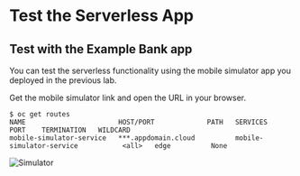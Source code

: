 # Test the Serverless App

## Test with the Example Bank app

You can test the serverless functionality using the mobile simulator app you deployed in the previous lab.

Get the mobile simulator link and open the URL in your browser.

```text
$ oc get routes
NAME                       HOST/PORT             PATH   SERVICES                           PORT    TERMINATION   WILDCARD
mobile-simulator-service   ***.appdomain.cloud          mobile-simulator-service           <all>   edge          None
```

![Simulator](../.gitbook/assets/simulatorgif.gif)



